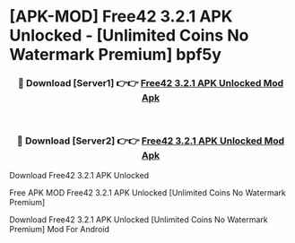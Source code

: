 # [APK-MOD] Free42 3.2.1 APK Unlocked - [Unlimited Coins No Watermark Premium] bpf5y



<div align="center">
<h3>🔴 Download [Server1] 👉👉 <a href="https://momento.my/?title=Free42_3.2.1_APK_Unlocked">Free42 3.2.1 APK Unlocked Mod Apk</a></h3><br>

<h3>🔴 Download [Server2] 👉👉 <a href="https://momento.my/?title=Free42_3.2.1_APK_Unlocked">Free42 3.2.1 APK Unlocked Mod Apk</a></h3>
</div>



Download Free42 3.2.1 APK Unlocked 

Free APK MOD Free42 3.2.1 APK Unlocked [Unlimited Coins No Watermark Premium]

Download Free42 3.2.1 APK Unlocked [Unlimited Coins No Watermark Premium] Mod For Android
